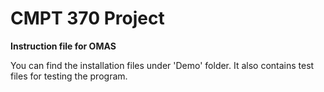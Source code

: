 # CMPT 370 Project

**Instruction file for OMAS**

You can find the installation files under 'Demo' folder. It also contains test files for testing the program.